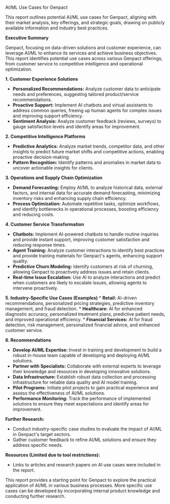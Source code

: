 AI/ML Use Cases for Genpact

This report outlines potential AI/ML use cases for Genpact, aligning with their market analysis, key offerings, and strategic goals, drawing on publicly available information and industry best practices.

**Executive Summary**

Genpact, focusing on data-driven solutions and customer experience, can leverage AI/ML to enhance its services and achieve business objectives.  This report identifies potential use cases across various Genpact offerings, from customer service to competitive intelligence and operational optimization.

**1. Customer Experience Solutions**

* **Personalized Recommendations:**  Analyze customer data to anticipate needs and preferences, suggesting tailored product/service recommendations.
* **Proactive Support:** Implement AI chatbots and virtual assistants to address common queries, freeing up human agents for complex issues and improving support efficiency.
* **Sentiment Analysis:** Analyze customer feedback (reviews, surveys) to gauge satisfaction levels and identify areas for improvement.

**2. Competitive Intelligence Platforms**

* **Predictive Analytics:**  Analyze market trends, competitor data, and other insights to predict future market shifts and competitive actions, enabling proactive decision-making.
* **Pattern Recognition:** Identify patterns and anomalies in market data to uncover actionable insights for clients.

**3. Operations and Supply Chain Optimization**

* **Demand Forecasting:** Employ AI/ML to analyze historical data, external factors, and internal data for accurate demand forecasting, minimizing inventory risks and enhancing supply chain efficiency.
* **Process Optimization:** Automate repetitive tasks, optimize workflows, and identify bottlenecks in operational processes, boosting efficiency and reducing costs.


**4. Customer Service Transformation**

* **Chatbots:** Implement AI-powered chatbots to handle routine inquiries and provide instant support, improving customer satisfaction and reducing response times.
* **Agent Training:**  Analyze customer interactions to identify best practices and provide training materials for Genpact's agents, enhancing support quality.
* **Predictive Churn Modeling:** Identify customers at risk of churning, allowing Genpact to proactively address issues and retain clients.
* **Real-time Issue Escalation:** Use AI to analyze interactions and predict when customers are likely to escalate issues, allowing agents to intervene proactively.

**5. Industry-Specific Use Cases (Examples)**
    * **Retail:** AI-driven recommendations, personalized pricing strategies, predictive inventory management, and fraud detection.
    * **Healthcare:** AI for enhanced diagnostic accuracy, personalized treatment plans, predictive patient needs, and improved operational efficiency.
    * **Financial Services:** AI for fraud detection, risk management, personalized financial advice, and enhanced customer service.

**6. Recommendations**
* **Develop AI/ML Expertise:**  Invest in training and development to build a robust in-house team capable of developing and deploying AI/ML solutions.
* **Partner with Specialists:** Collaborate with external experts to leverage their knowledge and resources in developing innovative solutions.
* **Data Infrastructure:** Establish robust data collection and processing infrastructure for reliable data quality and AI model training.
* **Pilot Programs:**  Initiate pilot projects to gain practical experience and assess the effectiveness of AI/ML solutions.
* **Performance Monitoring:**  Track the performance of implemented solutions to ensure they meet expectations and identify areas for improvement.



**Further Research:**

*   Conduct industry-specific case studies to evaluate the impact of AI/ML in Genpact's target sectors.
*   Gather customer feedback to refine AI/ML solutions and ensure they address specific needs.


**Resources (Limited due to tool restrictions):**
* Links to articles and research papers on AI use cases were included in the report.


This report provides a starting point for Genpact to explore the practical application of AI/ML in various business processes.  More specific use cases can be developed by incorporating internal product knowledge and conducting further research.
```